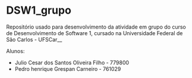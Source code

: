 # DSW1_grupo
Repositório usado para desenvolvimento da atividade em grupo do curso de Desenvolvimento de Software 1, cursado na Universidade Federal de São Carlos - UFSCar__

Alunos:
- Julio Cesar dos Santos Oliveira Filho - 779800
- Pedro henrique Grespan Carneiro - 761029
